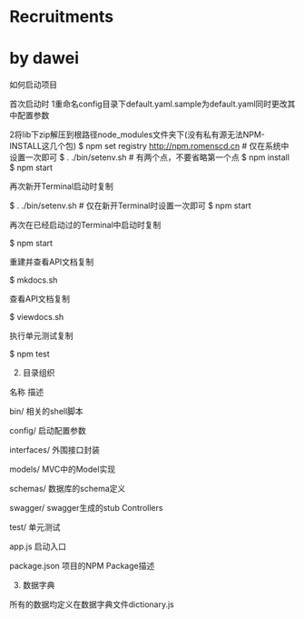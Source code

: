 # Recruitments
# by dawei
如何启动项目



首次启动时
1重命名config目录下default.yaml.sample为default.yaml同时更改其中配置参数

2将lib下zip解压到根路径node_modules文件夹下(没有私有源无法NPM-INSTALL这几个包)
$ npm set registry http://npm.romenscd.cn   # 仅在系统中设置一次即可
$ . ./bin/setenv.sh                         # 有两个点，不要省略第一个点
$ npm install
$ npm start


再次新开Terminal启动时复制

$ . ./bin/setenv.sh       # 仅在新开Terminal时设置一次即可
$ npm start


再次在已经启动过的Terminal中启动时复制

$ npm start 


重建并查看API文档复制

$ mkdocs.sh


查看API文档复制

$ viewdocs.sh


执行单元测试复制

$ npm test




2. 目录组织




名称
描述




bin/
相关的shell脚本


config/
启动配置参数


interfaces/
外围接口封装


models/
MVC中的Model实现


schemas/
数据库的schema定义


swagger/
swagger生成的stub Controllers


test/
单元测试


app.js
启动入口


package.json
项目的NPM Package描述





3. 数据字典

所有的数据均定义在数据字典文件dictionary.js
